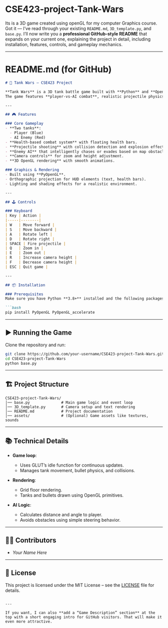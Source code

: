 # CSE423-project-Tank-Wars
Its is a 3D game created using openGL for my computer Graphics course.
Got it — I’ve read through your existing `README.md`, `3D_template.py`, and `base.py`.
I’ll now write you a **professional GitHub-style README** that expands on your current one, explaining the project in detail, including installation, features, controls, and gameplay mechanics.

---

# README.md (for GitHub)

````markdown
# 🚀 Tank Wars – CSE423 Project

**Tank Wars** is a 3D tank battle game built with **Python** and **OpenGL**, developed as part of the CSE423 Computer Graphics course.  
The game features **player-vs-AI combat**, realistic projectile physics, health bars, explosions, and obstacle-aware enemy AI.

---

## 🎮 Features

### Core Gameplay
- **Two tanks**:
  - Player (Blue)
  - AI Enemy (Red)
- **Health-based combat system** with floating health bars.
- **Projectile shooting** with collision detection and explosion effects.
- **Enemy AI** that intelligently chases or evades based on map obstacles.
- **Camera controls** for zoom and height adjustment.
- **3D OpenGL rendering** with smooth animations.

### Graphics & Rendering
- Built using **PyOpenGL**.
- Orthographic projection for HUD elements (text, health bars).
- Lighting and shading effects for a realistic environment.

---

## 🕹️ Controls

### Keyboard
| Key | Action |
|-----|--------|
| W   | Move forward |
| S   | Move backward |
| A   | Rotate left |
| D   | Rotate right |
| SPACE | Fire projectile |
| Q   | Zoom in |
| E   | Zoom out |
| R   | Increase camera height |
| F   | Decrease camera height |
| ESC | Quit game |

---

## 📦 Installation

### Prerequisites
Make sure you have Python **3.8+** installed and the following packages:

```bash
pip install PyOpenGL PyOpenGL_accelerate
````

---

## ▶️ Running the Game

Clone the repository and run:

```bash
git clone https://github.com/your-username/CSE423-project-Tank-Wars.git
cd CSE423-project-Tank-Wars
python base.py
```

---

## 🏗️ Project Structure

```
CSE423-project-Tank-Wars/
│── base.py              # Main game logic and event loop
│── 3D_template.py       # Camera setup and text rendering
│── README.md            # Project documentation
│── assets/              # (Optional) Game assets like textures, sounds
```

---

## 📚 Technical Details

* **Game loop**:

  * Uses GLUT’s idle function for continuous updates.
  * Manages tank movement, bullet physics, and collisions.
* **Rendering**:

  * Grid floor rendering.
  * Tanks and bullets drawn using OpenGL primitives.
* **AI Logic**:

  * Calculates distance and angle to player.
  * Avoids obstacles using simple steering behavior.

---

## 👨‍💻 Contributors

* *Your Name Here*

---

## 📜 License

This project is licensed under the MIT License – see the [LICENSE](LICENSE) file for details.

```

---

If you want, I can also **add a “Game Description” section** at the top with a short engaging intro for GitHub visitors. That will make it even more attractive.
```

